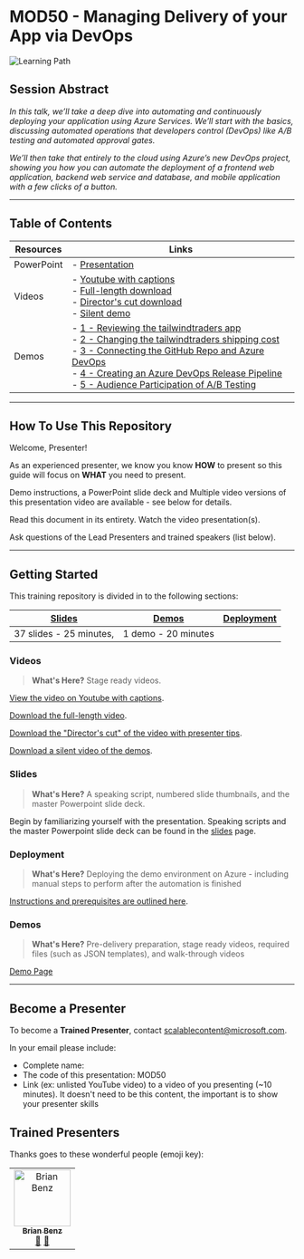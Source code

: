 # MOD50 - Managing Delivery of your App via DevOps

![Learning Path](https://img.shields.io/badge/Learning%20Path-MOD-fe5e00?logo=microsoft)  

## Session Abstract

*In this talk, we’ll take a deep dive into automating and continuously deploying your application using Azure Services. We’ll start with the basics, discussing automated operations that developers control (DevOps) like A/B testing and automated approval gates.*

*We’ll then take that entirely to the cloud using Azure’s new DevOps project, showing you how you can automate the deployment of a frontend web application, backend web service and database, and mobile application with a few clicks of a button.*

---
## Table of Contents
 
 
| Resources          | Links                            |
|-------------------|----------------------------------|
| PowerPoint        | - [Presentation](slides/README.md) |
| Videos            | - [Youtube with captions](https://youtu.be/Ma9NulalaKk)<br/> - [Full-length download](https://globaleventcdn.blob.core.windows.net/assets/mod/mod50/video/mod50sessionrecordingTTT-2019-10-07.mp4)<br/> - [Director's cut download](https://globaleventcdn.blob.core.windows.net/assets/mod/mod50/video/mod50directorscutTTT-2019-10-07%20-%20Copy.mp4)<br/> - [Silent demo](https://globaleventcdn.blob.core.windows.net/assets/mod/mod50/video/mod50TTTSilentDemo2019-10-07.mp4)|
| Demos             | - [1 - Reviewing the tailwindtraders app](https://youtu.be/Ma9NulalaKk?t=1070) <br/>- [2 - Changing the tailwindtraders shipping cost](https://youtu.be/Ma9NulalaKk?t=1193) <br/>- [3 - Connecting the GitHub Repo and Azure DevOps](https://youtu.be/Ma9NulalaKk?t=1302)<br/>- [4 - Creating an Azure DevOps Release Pipeline](https://youtu.be/Ma9NulalaKk?t=1562) <br/>- [5 -  Audience Participation of A/B Testing](https://youtu.be/Ma9NulalaKk?t=2496) |

---

## How To Use This Repository

Welcome, Presenter!

As an experienced presenter, we know you know **HOW** to present so this guide will focus on **WHAT** you need to present.

Demo instructions, a PowerPoint slide deck and Multiple video versions of this presentation video are available - see below for details.

Read this document in its entirety.
Watch the video presentation(s).

Ask questions of the Lead Presenters and trained speakers (list below).

---

## Getting Started

This training repository is divided in to the following sections:

| [Slides](slides/README.md) | [Demos](/mod50/demos/README.md) | [Deployment](/mod50/deployment/README.md) | 
|--------|-------|------------|
| 37 slides - 25 minutes, | 1 demo - 20 minutes

### **Videos**

>**What's Here?** Stage ready videos.

 [View the video on Youtube with captions](https://youtu.be/Ma9NulalaKk).

 [Download the full-length video](https://globaleventcdn.blob.core.windows.net/assets/mod/mod50/video/mod50sessionrecordingTTT-2019-10-07.mp4).

[Download the "Director's cut" of the video with presenter tips](https://globaleventcdn.blob.core.windows.net/assets/mod/mod50/video/mod50directorscutTTT-2019-10-07%20-%20Copy.mp4).

[Download a silent video of the demos](https://globaleventcdn.blob.core.windows.net/assets/mod/mod50/video/mod50TTTSilentDemo2019-10-07.mp4).


### **Slides**

>**What's Here?** A speaking script, numbered slide thumbnails, and the master Powerpoint slide deck.

Begin by familiarizing yourself with the presentation. Speaking scripts and the master Powerpoint slide deck can be found in the [slides](slides/README.md) page.
 
### **Deployment**

>**What's Here?** Deploying the demo environment on Azure - including manual steps to perform after the automation is finished

[Instructions and prerequisites are outlined here](deployment/README.md). 


 
### **Demos**

>**What's Here?** Pre-delivery preparation, stage ready videos, required files (such as JSON templates), and walk-through videos

[Demo Page](demos/README.md)

---

## Become a Presenter

To become a **Trained Presenter**, contact scalablecontent@microsoft.com. 

In your email please include:

- Complete name:
- The code of this presentation: MOD50
- Link (ex: unlisted YouTube video) to a video of you presenting (~10 minutes).
It doesn't need to be this content, the important is to show your presenter skills

## Trained Presenters

Thanks goes to these wonderful people (emoji key):

<!-- ALL-CONTRIBUTORS-LIST:START - Do not remove or modify this section --> <!-- prettier-ignore --> <table> <tr> <td align="center"><a href="https://medium.com/@bbenz/"> <img src="https://avatars2.githubusercontent.com/u/2809036?s=400&v=4" width="100px;" alt="Brian Benz"/><br /> <sub><b>Brian Benz</b></sub></a><br /> <a href="https://github.com/bbenz/ignite-tour-fy20/commits?author=bbenz" title="talk">📢</a> <a href="https://github.com/bbenz/ignite-tour-fy20/commits?author=bbenz" title="Documentation">📖</a> </td> </tr></table> <!-- ALL-CONTRIBUTORS-LIST:END -->
